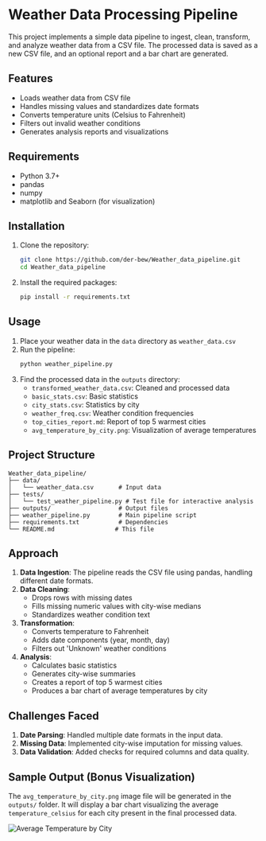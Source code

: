 # Weather Data Processing Pipeline

This project implements a simple data pipeline to ingest, clean, transform, and analyze weather data from a CSV file. The processed data is saved as a new CSV file, and an optional report and a bar chart are generated.

## Features

- Loads weather data from CSV file
- Handles missing values and standardizes date formats
- Converts temperature units (Celsius to Fahrenheit)
- Filters out invalid weather conditions
- Generates analysis reports and visualizations

## Requirements

- Python 3.7+
- pandas
- numpy
- matplotlib and Seaborn (for visualization)

## Installation

1. Clone the repository:
   ```bash
   git clone https://github.com/der-bew/Weather_data_pipeline.git
   cd Weather_data_pipeline
   ```

2. Install the required packages:
   ```bash
   pip install -r requirements.txt
   ```

## Usage

1. Place your weather data in the `data` directory as `weather_data.csv`
2. Run the pipeline:
   ```bash
   python weather_pipeline.py
   ```
3. Find the processed data in the `outputs` directory:
   - `transformed_weather_data.csv`: Cleaned and processed data
   - `basic_stats.csv`: Basic statistics
   - `city_stats.csv`: Statistics by city
   - `weather_freq.csv`: Weather condition frequencies
   - `top_cities_report.md`: Report of top 5 warmest cities
   - `avg_temperature_by_city.png`: Visualization of average temperatures

## Project Structure

```
Weather_data_pipeline/
├── data/
│   └── weather_data.csv       # Input data
├── tests/
│   └── test_weather_pipeline.py # Test file for interactive analysis
├── outputs/                   # Output files
├── weather_pipeline.py        # Main pipeline script
├── requirements.txt           # Dependencies
└── README.md                 # This file
```

## Approach

1. **Data Ingestion**: The pipeline reads the CSV file using pandas, handling different date formats.
2. **Data Cleaning**:
   - Drops rows with missing dates
   - Fills missing numeric values with city-wise medians
   - Standardizes weather condition text
3. **Transformation**:
   - Converts temperature to Fahrenheit
   - Adds date components (year, month, day)
   - Filters out 'Unknown' weather conditions
4. **Analysis**:
   - Calculates basic statistics
   - Generates city-wise summaries
   - Creates a report of top 5 warmest cities
   - Produces a bar chart of average temperatures by city
## Challenges Faced

1. **Date Parsing**: Handled multiple date formats in the input data.
2. **Missing Data**: Implemented city-wise imputation for missing values.
3. **Data Validation**: Added checks for required columns and data quality.

## Sample Output (Bonus Visualization)

The `avg_temperature_by_city.png` image file will be generated in the `outputs/` folder. It will display a bar chart visualizing the average `temperature_celsius` for each city present in the final processed data.

![Average Temperature by City](avg_temperature_by_city.png)
